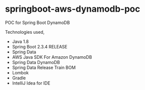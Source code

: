 # springboot-aws-dynamodb-poc
POC for Spring Boot DynamoDB


Technologies used,

- Java 1.8
- Spring Boot 2.3.4 RELEASE
- Spring Data
- AWS Java SDK For Amazon DynamoDB
- Spring Data DynamoDB
- Spring Data Release Train BOM
- Lombok
- Gradle
- IntelliJ Idea for IDE
